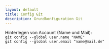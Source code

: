 ```yaml
---
layout: default
title: Config Git
description: Grundkonfiguration Git
---
```

Hinterlegen von Account (Name und Mail):<br>
`git config --global user.name "NAME"`<br>
`git config --global user.email "name@mail.de"`